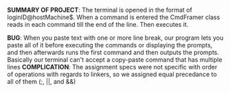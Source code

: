 **SUMMARY OF PROJECT**: The terminal is opened in the format of loginID@hostMachine$. 
                        When a command is entered the CmdFramer class reads in each 
                        command till the end of the line. Then executes it. 
    
    
**BUG**: When you paste text with one or more line break, our program lets you paste
        all of it before executing the commands or displaying the prompts, and then
        afterwards runs the first command and then outputs the prompts. Basically
        our terminal can't accept a copy-paste command that has multiple lines
**COMPLICATION**: The assignment specs were not specific with order of operations with regards
        to linkers, so we assigned equal precedance to all of them (;, ||, and &&)